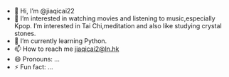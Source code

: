- 👋 Hi, I’m @jiaqicai22
- 👀 I’m interested in watching movies and listening to music,especially Kpop. I’m interested in Tai Chi,meditation and also like studying crystal stones.
- 🌱 I’m currently learning Python.
- 📫 How to reach me jiaqicai2@ln.hk
- 😄 Pronouns: ...
- ⚡ Fun fact: ...

<!---
jiaqicai22/jiaqicai22 is a ✨ special ✨ repository because its `README.md` (this file) appears on your GitHub profile.
You can click the Preview link to take a look at your changes.
--->
